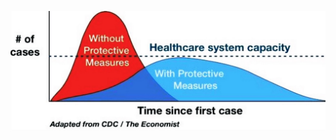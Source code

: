 ![Diese Grafik demonstriert, wie Eigeninitiative hilft, die Kurve der Krankheitsfälle flach zu halten und damit eine Überlastung des Gesundheitssystems zu verhindern.](images/en/flatten-the-curve.jpg)

